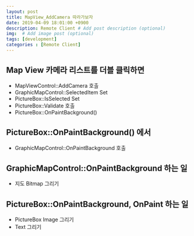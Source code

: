 ```yaml
---
layout: post
title: MapView_AddCamera 따라가보자
date: 2019-04-09 18:01:00 +0900
description: Remote Client # Add post description (optional)
img:  # Add image post (optional)
tags: [development]
categories : [Remote Client]
---
```


## Map View 카메라 리스트를 더블 클릭하면
 - MapViewControl::AddCamera 호출
 - GraphicMapControl::SelectedItem Set
 - PictureBox::IsSelected Set
 - PictureBox::Validate 호출
 - PictureBox::OnPaintBackground()
    

## PictureBox::OnPaintBackground() 에서
 - GraphicMapControl::OnPaintBackground 호출

## GraphicMapControl::OnPaintBackground 하는 일
 - 지도 Bitmap 그리기

## PictureBox::OnPaintBackground, OnPaint 하는 일
 - PictureBox Image 그리기
 - Text 그리기
    